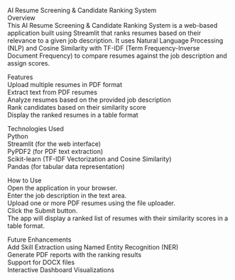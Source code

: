AI Resume Screening & Candidate Ranking System  
Overview  
This AI Resume Screening & Candidate Ranking System is a web-based application built using Streamlit that ranks resumes based on their relevance to a given job description. It uses Natural Language Processing (NLP) and Cosine Similarity with TF-IDF (Term Frequency-Inverse Document Frequency) to compare resumes against the job description and assign scores.

Features  
Upload multiple resumes in PDF format  
Extract text from PDF resumes  
Analyze resumes based on the provided job description  
Rank candidates based on their similarity score  
Display the ranked resumes in a table format

      
Technologies Used    
Python  
Streamlit (for the web interface)  
PyPDF2 (for PDF text extraction)  
Scikit-learn (TF-IDF Vectorization and Cosine Similarity)  
Pandas (for tabular data representation)  



How to Use  
Open the application in your browser.  
Enter the job description in the text area.  
Upload one or more PDF resumes using the file uploader.  
Click the Submit button.  
The app will display a ranked list of resumes with their similarity scores in a table format.  


Future Enhancements  
Add Skill Extraction using Named Entity Recognition (NER)  
Generate PDF reports with the ranking results  
Support for DOCX files  
Interactive Dashboard Visualizations  

